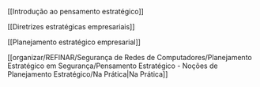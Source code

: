 [[Introdução ao pensamento estratégico]]

[[Diretrizes estratégicas empresariais]]

[[Planejamento estratégico empresarial]]

[[organizar/REFINAR/Segurança de Redes de Computadores/Planejamento Estratégico em Segurança/Pensamento Estratégico - Noções de Planejamento Estratégico/Na Prática|Na Prática]]